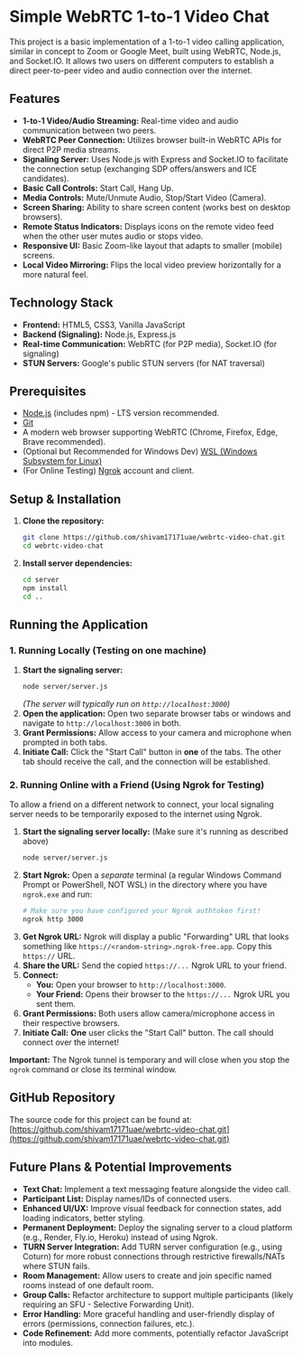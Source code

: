# Simple WebRTC 1-to-1 Video Chat

This project is a basic implementation of a 1-to-1 video calling application, similar in concept to Zoom or Google Meet, built using WebRTC, Node.js, and Socket.IO. It allows two users on different computers to establish a direct peer-to-peer video and audio connection over the internet.

## Features

*   **1-to-1 Video/Audio Streaming:** Real-time video and audio communication between two peers.
*   **WebRTC Peer Connection:** Utilizes browser built-in WebRTC APIs for direct P2P media streams.
*   **Signaling Server:** Uses Node.js with Express and Socket.IO to facilitate the connection setup (exchanging SDP offers/answers and ICE candidates).
*   **Basic Call Controls:** Start Call, Hang Up.
*   **Media Controls:** Mute/Unmute Audio, Stop/Start Video (Camera).
*   **Screen Sharing:** Ability to share screen content (works best on desktop browsers).
*   **Remote Status Indicators:** Displays icons on the remote video feed when the other user mutes audio or stops video.
*   **Responsive UI:** Basic Zoom-like layout that adapts to smaller (mobile) screens.
*   **Local Video Mirroring:** Flips the local video preview horizontally for a more natural feel.

## Technology Stack

*   **Frontend:** HTML5, CSS3, Vanilla JavaScript
*   **Backend (Signaling):** Node.js, Express.js
*   **Real-time Communication:** WebRTC (for P2P media), Socket.IO (for signaling)
*   **STUN Servers:** Google's public STUN servers (for NAT traversal)

## Prerequisites

*   [Node.js](https://nodejs.org/) (includes npm) - LTS version recommended.
*   [Git](https://git-scm.com/)
*   A modern web browser supporting WebRTC (Chrome, Firefox, Edge, Brave recommended).
*   (Optional but Recommended for Windows Dev) [WSL (Windows Subsystem for Linux)](https://learn.microsoft.com/en-us/windows/wsl/install)
*   (For Online Testing) [Ngrok](https://ngrok.com/) account and client.

## Setup & Installation

1.  **Clone the repository:**
    ```bash
    git clone https://github.com/shivam17171uae/webrtc-video-chat.git
    cd webrtc-video-chat
    ```
2.  **Install server dependencies:**
    ```bash
    cd server
    npm install
    cd ..
    ```

## Running the Application

### 1. Running Locally (Testing on one machine)

1.  **Start the signaling server:**
    ```bash
    node server/server.js
    ```
    *(The server will typically run on `http://localhost:3000`)*
2.  **Open the application:** Open two separate browser tabs or windows and navigate to `http://localhost:3000` in both.
3.  **Grant Permissions:** Allow access to your camera and microphone when prompted in both tabs.
4.  **Initiate Call:** Click the "Start Call" button in **one** of the tabs. The other tab should receive the call, and the connection will be established.

### 2. Running Online with a Friend (Using Ngrok for Testing)

To allow a friend on a different network to connect, your local signaling server needs to be temporarily exposed to the internet using Ngrok.

1.  **Start the signaling server locally:** (Make sure it's running as described above)
    ```bash
    node server/server.js
    ```
2.  **Start Ngrok:** Open a *separate* terminal (a regular Windows Command Prompt or PowerShell, NOT WSL) in the directory where you have `ngrok.exe` and run:
    ```bash
    # Make sure you have configured your Ngrok authtoken first!
    ngrok http 3000
    ```
3.  **Get Ngrok URL:** Ngrok will display a public "Forwarding" URL that looks something like `https://<random-string>.ngrok-free.app`. Copy this `https://` URL.
4.  **Share the URL:** Send the copied `https://...` Ngrok URL to your friend.
5.  **Connect:**
    *   **You:** Open your browser to `http://localhost:3000`.
    *   **Your Friend:** Opens their browser to the `https://...` Ngrok URL you sent them.
6.  **Grant Permissions:** Both users allow camera/microphone access in their respective browsers.
7.  **Initiate Call:** **One** user clicks the "Start Call" button. The call should connect over the internet!

**Important:** The Ngrok tunnel is temporary and will close when you stop the `ngrok` command or close its terminal window.

## GitHub Repository

The source code for this project can be found at:
[https://github.com/shivam17171uae/webrtc-video-chat.git](https://github.com/shivam17171uae/webrtc-video-chat.git)

## Future Plans & Potential Improvements

*   **Text Chat:** Implement a text messaging feature alongside the video call.
*   **Participant List:** Display names/IDs of connected users.
*   **Enhanced UI/UX:** Improve visual feedback for connection states, add loading indicators, better styling.
*   **Permanent Deployment:** Deploy the signaling server to a cloud platform (e.g., Render, Fly.io, Heroku) instead of using Ngrok.
*   **TURN Server Integration:** Add TURN server configuration (e.g., using Coturn) for more robust connections through restrictive firewalls/NATs where STUN fails.
*   **Room Management:** Allow users to create and join specific named rooms instead of one default room.
*   **Group Calls:** Refactor architecture to support multiple participants (likely requiring an SFU - Selective Forwarding Unit).
*   **Error Handling:** More graceful handling and user-friendly display of errors (permissions, connection failures, etc.).
*   **Code Refinement:** Add more comments, potentially refactor JavaScript into modules.